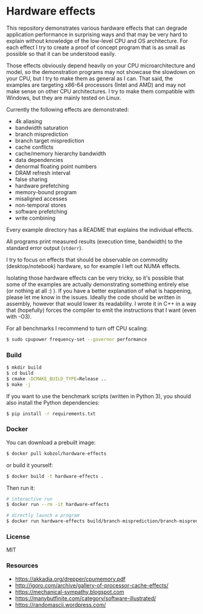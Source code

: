 # Hardware effects
This repository demonstrates various hardware effects that can degrade application performance
in surprising ways and that may be very hard to explain without knowledge of the low-level CPU and OS architecture.
For each effect I try to create a proof of concept program that is as small as possible so that it can
be understood easily.

Those effects obviously depend heavily on your CPU microarchitecture and model,
so the demonstration programs may not showcase the slowdown on your CPU, but I try to make
them as general as I can. That said, the examples are targeting x86-64 processors (Intel and AMD)
and may not make sense on other CPU architectures. I try to make them compatible
with Windows, but they are mainly tested on Linux.

Currently the following effects are demonstrated:

- 4k aliasing
- bandwidth saturation
- branch misprediction
- branch target misprediction
- cache conflicts
- cache/memory hierarchy bandwidth
- data dependencies
- denormal floating point numbers
- DRAM refresh interval
- false sharing
- hardware prefetching
- memory-bound program
- misaligned accesses
- non-temporal stores
- software prefetching
- write combining

Every example directory has a README that explains the individual effects.

All programs print measured results (execution time, bandwidth) to the standard error output (`stderr`).

I try to focus on effects that should be observable on commodity (desktop/notebook) hardware,
so for example I left out NUMA effects.

Isolating those hardware effects can be very tricky, so it's possible that some of the
examples are actually demonstrating something entirely else (or nothing at all :) ).
If you have a better explanation of what is happening, please let me know in the issues.
Ideally the code should be written in assembly, however that would lower its readability.
I wrote it in C++ in a way that (hopefully) forces the compiler to emit the instructions that I want (even with -O3).

For all benchmarks I recommend to turn off CPU scaling:
```bash
$ sudo cpupower frequency-set --governor performance
```

### Build
```bash
$ mkdir build
$ cd build
$ cmake -DCMAKE_BUILD_TYPE=Release ..
$ make -j
```

If you want to use the benchmark scripts (written in Python 3), you should
also install the Python dependencies:
```bash
$ pip install -r requirements.txt
```

### Docker
You can download a prebuilt image:
```bash
$ docker pull kobzol/hardware-effects
```
or build it yourself:
```bash
$ docker build -t hardware-effects .
```

Then run it:
```bash
# interactive run
$ docker run --rm -it hardware-effects

# directly launch a program
$ docker run hardware-effects build/branch-misprediction/branch-misprediction 1
```

### License
MIT

### Resources
- https://akkadia.org/drepper/cpumemory.pdf
- http://igoro.com/archive/gallery-of-processor-cache-effects/
- https://mechanical-sympathy.blogspot.com
- https://manybutfinite.com/category/software-illustrated/
- https://randomascii.wordpress.com/
